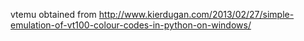 vtemu obtained from http://www.kierdugan.com/2013/02/27/simple-emulation-of-vt100-colour-codes-in-python-on-windows/
